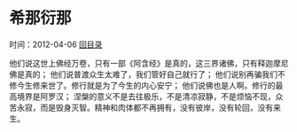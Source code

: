 # 希那衍那
时间：2012-04-06 [回目录](../README.md "目录")

他们说这世上佛经万卷，只有一部《阿含经》是真的，这三界诸佛，只有释迦摩尼佛是真的；
他们说普渡众生太难了，我们管好自己就行了； 
他们说别再骗我们不修今生修来世了。修行就是为了今生的内心安宁；
他们说佛也是人啊。修行的最高境界是阿罗汉；
涅槃的意义不是去往极乐，不是清凉寂静，不是烦恼不现，众苦永寂，而是毁身灭智。精神和肉体都不再拥有，没有彼岸，没有轮回，没有来生。